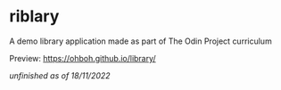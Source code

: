# riblary
A demo library application made as part of The Odin Project curriculum

Preview: https://ohboh.github.io/library/

*unfinished as of 18/11/2022*

